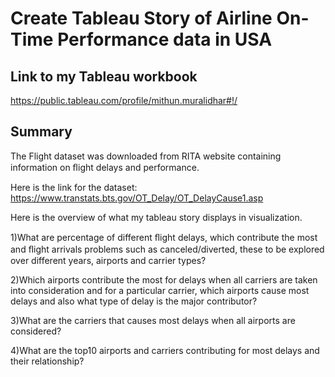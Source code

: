 # Create Tableau Story of Airline On-Time Performance data in USA

## Link to my Tableau workbook
https://public.tableau.com/profile/mithun.muralidhar#!/

## Summary

The Flight dataset was downloaded from RITA website containing information on ﬂight delays and performance.

Here is the link for the dataset: https://www.transtats.bts.gov/OT_Delay/OT_DelayCause1.asp 

Here is the overview of what my tableau story displays in visualization.

1)What are percentage of different ﬂight delays, which contribute the most and ﬂight arrivals problems such as canceled/diverted,
these to be explored over different years, airports and carrier types?

2)Which airports contribute the most for delays when all carriers are taken into consideration 
and for a particular carrier, which airports cause most delays and also what type of delay is the major contributor? 

3)What are the carriers that causes most delays when all airports are considered?

4)What are the top10 airports and carriers contributing for most delays and their relationship?

